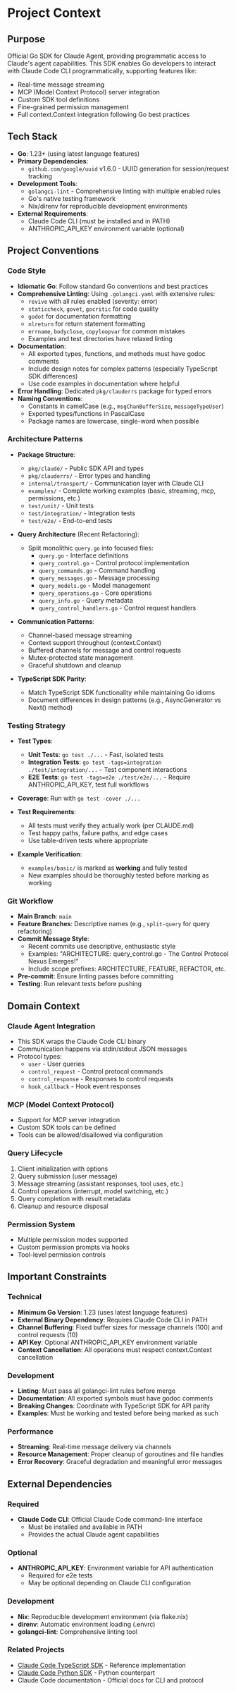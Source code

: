 # Project Context

## Purpose
Official Go SDK for Claude Agent, providing programmatic access to Claude's agent capabilities. This SDK enables Go developers to interact with Claude Code CLI programmatically, supporting features like:
- Real-time message streaming
- MCP (Model Context Protocol) server integration
- Custom SDK tool definitions
- Fine-grained permission management
- Full context.Context integration following Go best practices

## Tech Stack
- **Go**: 1.23+ (using latest language features)
- **Primary Dependencies**:
  - `github.com/google/uuid` v1.6.0 - UUID generation for session/request tracking
- **Development Tools**:
  - `golangci-lint` - Comprehensive linting with multiple enabled rules
  - Go's native testing framework
  - Nix/direnv for reproducible development environments
- **External Requirements**:
  - Claude Code CLI (must be installed and in PATH)
  - ANTHROPIC_API_KEY environment variable (optional)

## Project Conventions

### Code Style
- **Idiomatic Go**: Follow standard Go conventions and best practices
- **Comprehensive Linting**: Using `.golangci.yaml` with extensive rules:
  - `revive` with all rules enabled (severity: error)
  - `staticcheck`, `govet`, `gocritic` for code quality
  - `godot` for documentation formatting
  - `nlreturn` for return statement formatting
  - `errname`, `bodyclose`, `copyloopvar` for common mistakes
  - Examples and test directories have relaxed linting
- **Documentation**:
  - All exported types, functions, and methods must have godoc comments
  - Include design notes for complex patterns (especially TypeScript SDK differences)
  - Use code examples in documentation where helpful
- **Error Handling**: Dedicated `pkg/clauderrs` package for typed errors
- **Naming Conventions**:
  - Constants in camelCase (e.g., `msgChanBufferSize`, `messageTypeUser`)
  - Exported types/functions in PascalCase
  - Package names are lowercase, single-word when possible

### Architecture Patterns
- **Package Structure**:
  - `pkg/claude/` - Public SDK API and types
  - `pkg/clauderrs/` - Error types and handling
  - `internal/transport/` - Communication layer with Claude CLI
  - `examples/` - Complete working examples (basic, streaming, mcp, permissions, etc.)
  - `test/unit/` - Unit tests
  - `test/integration/` - Integration tests
  - `test/e2e/` - End-to-end tests

- **Query Architecture** (Recent Refactoring):
  - Split monolithic `query.go` into focused files:
    - `query.go` - Interface definitions
    - `query_control.go` - Control protocol implementation
    - `query_commands.go` - Command handling
    - `query_messages.go` - Message processing
    - `query_models.go` - Model management
    - `query_operations.go` - Core operations
    - `query_info.go` - Query metadata
    - `query_control_handlers.go` - Control request handlers

- **Communication Patterns**:
  - Channel-based message streaming
  - Context support throughout (context.Context)
  - Buffered channels for message and control requests
  - Mutex-protected state management
  - Graceful shutdown and cleanup

- **TypeScript SDK Parity**:
  - Match TypeScript SDK functionality while maintaining Go idioms
  - Document differences in design patterns (e.g., AsyncGenerator vs Next() method)

### Testing Strategy
- **Test Types**:
  - **Unit Tests**: `go test ./...` - Fast, isolated tests
  - **Integration Tests**: `go test -tags=integration ./test/integration/...` - Test component interactions
  - **E2E Tests**: `go test -tags=e2e ./test/e2e/...` - Require ANTHROPIC_API_KEY, test full workflows

- **Coverage**: Run with `go test -cover ./...`

- **Test Requirements**:
  - All tests must verify they actually work (per CLAUDE.md)
  - Test happy paths, failure paths, and edge cases
  - Use table-driven tests where appropriate

- **Example Verification**:
  - `examples/basic/` is marked as **working** and fully tested
  - New examples should be thoroughly tested before marking as working

### Git Workflow
- **Main Branch**: `main`
- **Feature Branches**: Descriptive names (e.g., `split-query` for query refactoring)
- **Commit Message Style**:
  - Recent commits use descriptive, enthusiastic style
  - Examples: "ARCHITECTURE: query_control.go - The Control Protocol Nexus Emerges!"
  - Include scope prefixes: ARCHITECTURE, FEATURE, REFACTOR, etc.
- **Pre-commit**: Ensure linting passes before committing
- **Testing**: Run relevant tests before pushing

## Domain Context

### Claude Agent Integration
- This SDK wraps the Claude Code CLI binary
- Communication happens via stdin/stdout JSON messages
- Protocol types:
  - `user` - User queries
  - `control_request` - Control protocol commands
  - `control_response` - Responses to control requests
  - `hook_callback` - Hook event responses

### MCP (Model Context Protocol)
- Support for MCP server integration
- Custom SDK tools can be defined
- Tools can be allowed/disallowed via configuration

### Query Lifecycle
1. Client initialization with options
2. Query submission (user message)
3. Message streaming (assistant responses, tool uses, etc.)
4. Control operations (interrupt, model switching, etc.)
5. Query completion with result metadata
6. Cleanup and resource disposal

### Permission System
- Multiple permission modes supported
- Custom permission prompts via hooks
- Tool-level permission controls

## Important Constraints

### Technical
- **Minimum Go Version**: 1.23 (uses latest language features)
- **External Binary Dependency**: Requires Claude Code CLI in PATH
- **Channel Buffering**: Fixed buffer sizes for message channels (100) and control requests (10)
- **API Key**: Optional ANTHROPIC_API_KEY environment variable
- **Context Cancellation**: All operations must respect context.Context cancellation

### Development
- **Linting**: Must pass all golangci-lint rules before merge
- **Documentation**: All exported symbols must have godoc comments
- **Breaking Changes**: Coordinate with TypeScript SDK for API parity
- **Examples**: Must be working and tested before being marked as such

### Performance
- **Streaming**: Real-time message delivery via channels
- **Resource Management**: Proper cleanup of goroutines and file handles
- **Error Recovery**: Graceful degradation and meaningful error messages

## External Dependencies

### Required
- **Claude Code CLI**: Official Claude Code command-line interface
  - Must be installed and available in PATH
  - Provides the actual Claude agent capabilities

### Optional
- **ANTHROPIC_API_KEY**: Environment variable for API authentication
  - Required for e2e tests
  - May be optional depending on Claude CLI configuration

### Development
- **Nix**: Reproducible development environment (via flake.nix)
- **direnv**: Automatic environment loading (.envrc)
- **golangci-lint**: Comprehensive linting tool

### Related Projects
- [Claude Code TypeScript SDK](https://github.com/anthropics/anthropic-sdk-typescript) - Reference implementation
- [Claude Code Python SDK](https://github.com/anthropics/anthropic-sdk-python) - Python counterpart
- Claude Code documentation - Official docs for CLI and protocol

